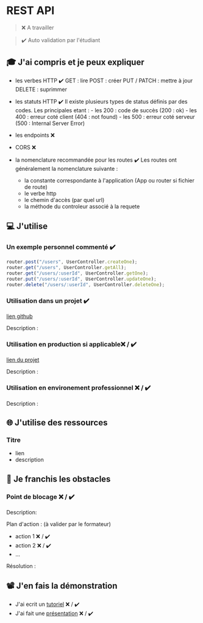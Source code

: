 # REST API

> ❌ A travailler

> ✔️ Auto validation par l'étudiant

## 🎓 J'ai compris et je peux expliquer

- les verbes HTTP ✔️
  GET : lire
  POST : créer
  PUT / PATCH : mettre à jour
  DELETE : suprimmer

- les statuts HTTP ✔️
  Il existe plusieurs types de status définis par des codes. Les principales etant : - les 200 : code de succès (200 : ok) - les 400 : erreur coté client (404 : not found) - les 500 : erreur coté serveur (500 : Internal Server Error)

- les endpoints ❌

- CORS ❌

- la nomenclature recommandée pour les routes ✔️
  Les routes ont généralement la nomenclature suivante :
  - la constante correspondante à l'application (App ou router si fichier de route)
  - le verbe http
  - le chemin d'accès (par quel url)
  - la méthode du controleur associé à la requete

## 💻 J'utilise

### Un exemple personnel commenté ✔️

```javascript
router.post("/users", UserController.createOne);
router.get("/users", UserController.getAll);
router.get("/users/:userId", UserController.getOne);
router.put("/users/:userId", UserController.updateOne);
router.delete("/users/:userId", UserController.deleteOne);
```

### Utilisation dans un projet ✔️

[lien github](https://github.com/JulieCombeau/WNS_Livecoding)

Description :

### Utilisation en production si applicable❌ / ✔️

[lien du projet](...)

Description :

### Utilisation en environement professionnel ❌ / ✔️

Description :

## 🌐 J'utilise des ressources

### Titre

- lien
- description

## 🚧 Je franchis les obstacles

### Point de blocage ❌ / ✔️

Description:

Plan d'action : (à valider par le formateur)

- action 1 ❌ / ✔️
- action 2 ❌ / ✔️
- ...

Résolution :

## 📽️ J'en fais la démonstration

- J'ai ecrit un [tutoriel](...) ❌ / ✔️
- J'ai fait une [présentation](...) ❌ / ✔️
